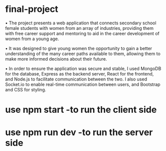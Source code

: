 # final-project

• The project presents a web application that connects secondary school female students with women from an array of industries, providing them with free career support and mentoring to aid in the career development of women from a young age. 

• It was designed to give young women the opportunity to gain a better understanding of the many career paths available to them, allowing them to make more informed decisions about their future.

• In order to ensure the application was secure and stable, I used MongoDB for the database, Express as the backend server, React for the frontend, and Node.js to facilitate communication between the two. I also used Socket.io to enable real-time communication between users, and Bootstrap and CSS for styling. 

# use npm start -to run the client side

# use npm run dev -to run the server side
